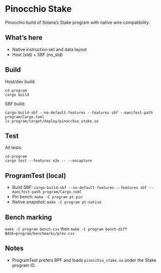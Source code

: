 # Pinocchio Stake

Pinocchio build of Solana’s Stake program with native wire compatibility.

## What’s here

- Native instruction set and data layout
- Host (std) + SBF (no_std)

## Build

Host/dev build:

```
cd program
cargo build
```

SBF build:

```
cargo-build-sbf --no-default-features --features sbf --manifest-path program/Cargo.toml
ls program/target/deploy/pinocchio_stake.so
```

## Test

All tests:

```
cd program
cargo test --features e2e -- --nocapture
```

## ProgramTest (local)

- Build SBF: `cargo-build-sbf --no-default-features --features sbf --manifest-path program/Cargo.toml`
- Pin bench: `make -C program pt-pin`
- Native snapshot: `make -C program pt-native`
## Bench marking

`make -C program bench-csv` then `make -C program bench-diff BASE=program/benchmarks/prev.csv`

## Notes

- ProgramTest prefers BPF and loads `pinocchio_stake.so` under the Stake program ID.
